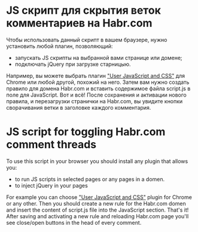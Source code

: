 # JS скрипт для скрытия веток комментариев на Habr.com

Чтобы использовать данный скрипт в вашем браузере, нужно установить любой плагин, позволяющий:
  - запускать JS скрипты на выбранной вами странице или домене;
  - подключать jQuery при загрузке старницыю.

Например, вы можете выбрать плагин ["User JavaScript and CSS"](https://chrome.google.com/webstore/detail/user-javascript-and-css/nbhcbdghjpllgmfilhnhkllmkecfmpld) для  Chrome или любой другой, похожий на него.
Затем вам нужно создать правило для домена Habr.com и вставить содержимое файла script.js в поле для JavaScript.
Вот и всё! После сохранения и активации нового правила, и перезагрузки странички на Habr.com, вы увидите кнопки сворачивания ветки в заголовке каждого комментария.


# JS script for toggling Habr.com comment threads

To use this script in your browser you should install any plugin that allows you: 
  - to run JS scripts in selected pages or any pages in a domen.
  - to inject jQuery in your pages

For example you can choose ["User JavaScript and CSS"](https://chrome.google.com/webstore/detail/user-javascript-and-css/nbhcbdghjpllgmfilhnhkllmkecfmpld) plugin for Chrome or any other.
Then you should create a new rule for the Habr.com domen and insert the content of script.js file into the JavaScript section.
That's it! After saving and activating a new rule and reloading Habr.com page you'll see close/open buttons in the head of every comment.